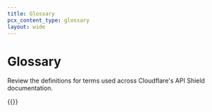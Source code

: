 ```yaml
---
title: Glossary
pcx_content_type: glossary
layout: wide
---
```


# Glossary

Review the definitions for terms used across Cloudflare's API Shield documentation.

{{<glossary product="API Shield">}}